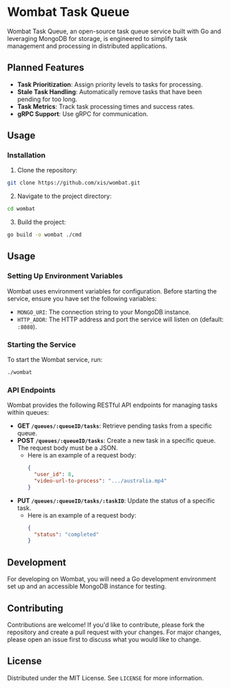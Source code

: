 # Wombat Task Queue

Wombat Task Queue, an open-source task queue service built with Go and leveraging MongoDB for storage, is engineered to simplify task management and processing in distributed applications. 


## Planned Features

- **Task Prioritization**: Assign priority levels to tasks for processing.
- **Stale Task Handling**: Automatically remove tasks that have been pending for too long.
- **Task Metrics**: Track task processing times and success rates.
- **gRPC Support**: Use gRPC for communication.



## Usage


### Installation

1. Clone the repository:
  ```bash
  git clone https://github.com/xis/wombat.git
  ```
2. Navigate to the project directory:
  ```bash
  cd wombat
  ```
  3. Build the project:
  ```bash
  go build -o wombat ./cmd
  ```

## Usage

### Setting Up Environment Variables

Wombat uses environment variables for configuration. Before starting the service, ensure you have set the following variables:

- `MONGO_URI`: The connection string to your MongoDB instance.
- `HTTP_ADDR`: The HTTP address and port the service will listen on (default: `:8080`).

### Starting the Service

To start the Wombat service, run:
  
  ```bash 
  ./wombat
  ```
### API Endpoints

Wombat provides the following RESTful API endpoints for managing tasks within queues:

- **GET `/queues/:queueID/tasks`**: Retrieve pending tasks from a specific queue.
- **POST `/queues/:queueID/tasks`**: Create a new task in a specific queue. The request body must be a JSON.
  - Here is an example of a request body:
    ```json
    {
      "user_id": 8,
      "video-url-to-process": ".../australia.mp4"
    }
    ```
- **PUT `/queues/:queueID/tasks/:taskID`**: Update the status of a specific task.
  - Here is an example of a request body:
    ```json
    {
      "status": "completed"
    }
    ```

## Development

For developing on Wombat, you will need a Go development environment set up and an accessible MongoDB instance for testing.

## Contributing

Contributions are welcome! If you'd like to contribute, please fork the repository and create a pull request with your changes. For major changes, please open an issue first to discuss what you would like to change.

## License

Distributed under the MIT License. See `LICENSE` for more information.
